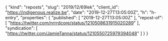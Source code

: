 {
  "kind": "reposts",
  "slug": "2019/12/69lek",
  "client_id": "https://indigenous.realize.be",
  "date": "2019-12-27T13:05:00Z",
  "h": "h-entry",
  "properties": {
    "published": [
      "2019-12-27T13:05:00Z"
    ],
    "repost-of": [
      "https://twitter.com/nrrrdcore/status/1210508631915020289"
    ],
    "syndication": [
      "https://twitter.com/JamieTanna/status/1210550725979394048"
    ]
  }
}
